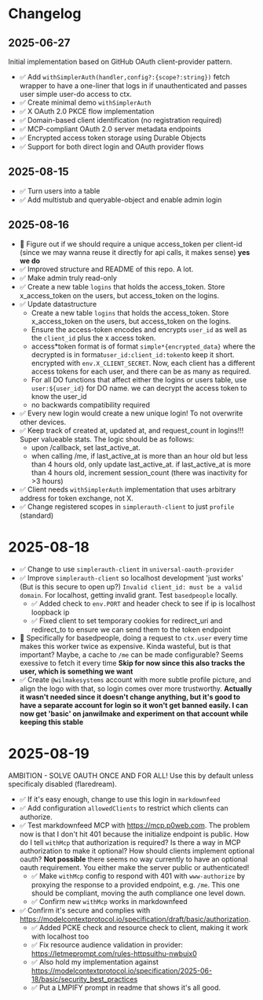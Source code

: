 # Changelog

## 2025-06-27

Initial implementation based on GitHub OAuth client-provider pattern.

- ✅ Add `withSimplerAuth(handler,config?:{scope?:string})` fetch wrapper to have a one-liner that logs in if unauthenticated and passes user simple user-do access to ctx.
- ✅ Create minimal demo `withSimplerAuth`
- ✅ X OAuth 2.0 PKCE flow implementation
- ✅ Domain-based client identification (no registration required)
- ✅ MCP-compliant OAuth 2.0 server metadata endpoints
- ✅ Encrypted access token storage using Durable Objects
- ✅ Support for both direct login and OAuth provider flows

## 2025-08-15

- ✅ Turn users into a table
- ✅ Add multistub and queryable-object and enable admin login

## 2025-08-16

- 🤔 Figure out if we should require a unique access_token per client-id (since we may wanna reuse it directly for api calls, it makes sense) **yes we do**
- ✅ Improved structure and README of this repo. A lot.
- ✅ Make admin truly read-only
- ✅ Create a new table `logins` that holds the access_token. Store x_access_token on the users, but access_token on the logins.
- ✅ Update datastructure
  - Create a new table `logins` that holds the access_token. Store x_access_token on the users, but access_token on the logins.
  - Ensure the access-token encodes and encrypts `user_id` as well as the `client_id` plus the x access token.
  - access*token format is of format `simple*{encrypted_data}` where the decrypted is in format`user_id:client_id:token`to keep it short. encrypted with `env.X_CLIENT_SECRET`. Now, each client has a different access tokens for each user, and there can be as many as required.
  - For all DO functions that affect either the logins or users table, use `user:${user_id}` for DO name. we can decrypt the access token to know the user_id
  - no backwards compatibility required
- ✅ Every new login would create a new unique login! To not overwrite other devices.
- ✅ Keep track of created at, updated at, and request_count in logins!!! Super valueable stats. The logic should be as follows:
  - upon /callback, set last_active_at.
  - when calling /me, if last_active_at is more than an hour old but less than 4 hours old, only update last_active_at. if last_active_at is more than 4 hours old, increment session_count (there was inactivity for >3 hours)
- ✅ Client needs `withSimplerAuth` implementation that uses arbitrary address for token exchange, not X.
- ✅ Change registered scopes in `simplerauth-client` to just `profile` (standard)

# 2025-08-18

- ✅ Change to use `simplerauth-client` in `universal-oauth-provider`
- ✅ Improve `simplerauth-client` so localhost development 'just works' (But is this secure to open up?) `Invalid client_id: must be a valid domain`. For localhost, getting invalid grant. Test `basedpeople` locally.
  - ✅ Added check to `env.PORT` and header check to see if ip is localhost loopback ip
  - ✅ Fixed client to set temporary cookies for redirect_uri and redirect_to to ensure we can send them to the token endpoint
- 🤔 Specifically for basedpeople, doing a request to `ctx.user` every time makes this worker twice as expensive. Kinda wasteful, but is that important? Maybe, a cache to `/me` can be made configurable? Seems exessive to fetch it every time **Skip for now since this also tracks the user, which is something we want**
- ✅ Create `@wilmakesystems` account with more subtle profile picture, and align the logo with that, so login comes over more trustworthy. **Actually it wasn't needed since it doesn't change anything, but it's good to have a separate account for login so it won't get banned easily. I can now get 'basic' on janwilmake and experiment on that account while keeping this stable**

# 2025-08-19

AMBITION - SOLVE OAUTH ONCE AND FOR ALL! Use this by default unless specificaly disabled (flaredream).

- ✅ If it's easy enough, change to use this login in `markdownfeed`
- ✅ Add configuration `allowedClients` to restrict which clients can authorize.
- ✅ Test markdownfeed MCP with https://mcp.p0web.com. The problem now is that I don't hit 401 because the initialize endpoint is public. How do I tell `withMcp` that authorization is required? Is there a way in MCP authorization to make it optional? How should clients implement optional oauth? **Not possible** there seems no way currently to have an optional oauth requirement. You either make the server public or authenticated!
  - ✅ Make `withMcp` config to respond with 401 with `www-authorize` by proxying the response to a provided endpoint, e.g. `/me`. This one should be compliant, moving the auth compliance one level down.
  - ✅ Confirm new `withMcp` works in markdownfeed
- ✅ Confirm it's secure and complies with https://modelcontextprotocol.io/specification/draft/basic/authorization.
  - ✅ Added PCKE check and resource check to client, making it work with localhost too
  - ✅ Fix resource audience validation in provider: https://letmeprompt.com/rules-httpsuithu-nwbujx0
  - ✅ Also hold my implementation against https://modelcontextprotocol.io/specification/2025-06-18/basic/security_best_practices
  - ✅ Put a LMPIFY prompt in readme that shows it's all good.
